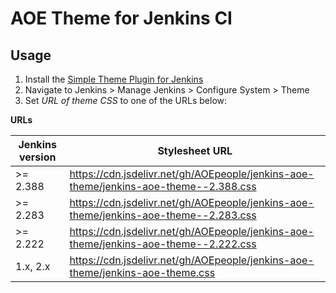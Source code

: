 # AOE Theme for Jenkins CI

## Usage

1. Install the [Simple Theme Plugin for Jenkins](https://wiki.jenkins-ci.org/display/JENKINS/Simple+Theme+Plugin)
2. Navigate to Jenkins > Manage Jenkins > Configure System > Theme
3. Set _URL of theme CSS_ to one of the URLs below:

**URLs**

| Jenkins version | Stylesheet URL                                                                                  |
|-----------------|--------------------------------------------------------------------------------------|
| &gt;= 2.388     | https://cdn.jsdelivr.net/gh/AOEpeople/jenkins-aoe-theme/jenkins-aoe-theme--2.388.css |
| &gt;= 2.283     | https://cdn.jsdelivr.net/gh/AOEpeople/jenkins-aoe-theme/jenkins-aoe-theme--2.283.css |
| &gt;= 2.222     | https://cdn.jsdelivr.net/gh/AOEpeople/jenkins-aoe-theme/jenkins-aoe-theme--2.222.css |
| 1.x, 2.x        | https://cdn.jsdelivr.net/gh/AOEpeople/jenkins-aoe-theme/jenkins-aoe-theme.css        |

